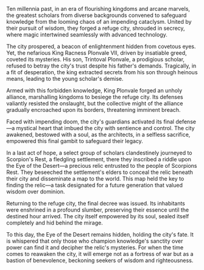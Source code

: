 Ten millennia past, in an era of flourishing kingdoms and arcane marvels, the greatest scholars from diverse backgrounds convened to safeguard knowledge from the looming chaos of an impending cataclysm. United by their pursuit of wisdom, they forged a refuge city, shrouded in secrecy, where magic intertwined seamlessly with advanced technology.

The city prospered, a beacon of enlightenment hidden from covetous eyes. Yet, the nefarious King Racness Plonvale VII, driven by insatiable greed, coveted its mysteries. His son, Trintoval Plonvale, a prodigious scholar, refused to betray the city's trust despite his father's demands. Tragically, in a fit of desperation, the king extracted secrets from his son through heinous means, leading to the young scholar's demise.

Armed with this forbidden knowledge, King Plonvale forged an unholy alliance, marshalling kingdoms to besiege the refuge city. Its defenses valiantly resisted the onslaught, but the collective might of the alliance gradually encroached upon its borders, threatening imminent breach.

Faced with impending doom, the city's guardians activated its final defense—a mystical heart that imbued the city with sentience and control. The city awakened, bestowed with a soul, as the architects, in a selfless sacrifice, empowered this final gambit to safeguard their legacy.

In a last act of hope, a select group of scholars clandestinely journeyed to Scorpion's Rest, a fledgling settlement, there they inscribed a riddle upon the Eye of the Desert—a precious relic entrusted to the people of Scorpions Rest. They beseeched the settlement's elders to conceal the relic beneath their city and disseminate a map to the world. This map held the key to finding the relic—a task designated for a future generation that valued wisdom over dominion.

Returning to the refuge city, the final decree was issued. Its inhabitants were enshrined in a profound slumber, preserving their essence until the destined hour arrived. The city itself empowered by its soul, sealed itself completely and hid behind the mirage. 

To this day, the Eye of the Desert remains hidden, holding the city's fate. It is whispered that only those who champion knowledge's sanctity over power can find it and decipher the relic's mysteries. For when the time comes to reawaken the city, it will emerge not as a fortress of war but as a bastion of benevolence, beckoning seekers of wisdom and righteousness.